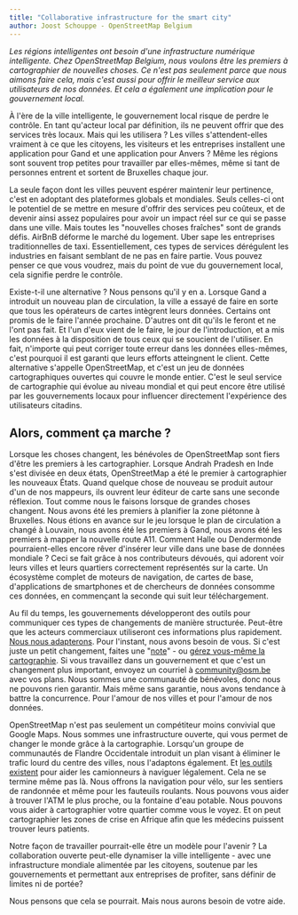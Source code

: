 ```yaml
---
title: "Collaborative infrastructure for the smart city"
author: Joost Schouppe - OpenStreetMap Belgium
---
```


*Les régions intelligentes ont besoin d'une infrastructure numérique intelligente. Chez OpenStreetMap Belgium, nous voulons être les premiers à cartographier de nouvelles choses. Ce n'est pas seulement parce que nous aimons faire cela, mais c'est aussi pour offrir le meilleur service aux utilisateurs de nos données. Et cela a également une implication pour le gouvernement local.*

À l'ère de la ville intelligente, le gouvernement local risque de perdre le contrôle. En tant qu'acteur local par définition, ils ne peuvent offrir que des services très locaux. Mais qui les utilisera ? Les villes s'attendent-elles vraiment à ce que les citoyens, les visiteurs et les entreprises installent une application pour Gand et une application pour Anvers ? Même les régions sont souvent trop petites pour travailler par elles-mêmes, même si tant de personnes entrent et sortent de Bruxelles chaque jour.

La seule façon dont les villes peuvent espérer maintenir leur pertinence, c'est en adoptant des plateformes globals et mondiales. Seuls celles-ci ont le potentiel de se mettre en mesure d'offrir des services peu coûteux, et de devenir ainsi assez populaires pour avoir un impact réel sur ce qui se passe dans une ville. Mais toutes les "nouvelles choses fraîches" sont de grands défis. AirBnB déforme le marché du logement. Uber sape les entreprises traditionnelles de taxi. Essentiellement, ces types de services dérégulent les industries en faisant semblant de ne pas en faire partie. Vous pouvez penser ce que vous voudrez, mais du point de vue du gouvernement local, cela signifie perdre le contrôle.

Existe-t-il une alternative ? Nous pensons qu'il y en a. Lorsque Gand a introduit un nouveau plan de circulation, la ville a essayé de faire en sorte que tous les opérateurs de cartes intègrent leurs données. Certains ont promis de le faire l'année prochaine. D'autres ont dit qu'ils le feront et ne l'ont pas fait. Et l'un d'eux vient de le faire, le jour de l'introduction, et a mis les données à la disposition de tous ceux qui se soucient de l'utiliser. En fait, n'importe qui peut corriger toute erreur dans les données elles-mêmes, c'est pourquoi il est garanti que leurs efforts atteingnent le client. Cette alternative s'appelle OpenStreetMap, et c'est un jeu de données cartographiques ouvertes qui couvre le monde entier. C'est le seul service de cartographie qui évolue au niveau mondial et qui peut encore être utilisé par les gouvernements locaux pour influencer directement l'expérience des utilisateurs citadins.

## Alors, comment ça marche ?
 
Lorsque les choses changent, les bénévoles de OpenStreetMap sont fiers d'être les premiers à les cartographier. Lorsque Andrah Pradesh en Inde s'est divisée en deux états, OpenStreetMap a été le premier à cartographier les nouveaux États. Quand quelque chose de nouveau se produit autour d'un de nos mappeurs, ils ouvrent leur éditeur de carte sans une seconde réflexion. Tout comme nous le faisons lorsque de grandes choses changent. Nous avons été les premiers à planifier la zone piétonne à Bruxelles. Nous étions en avance sur le jeu lorsque le plan de circulation a changé à Louvain, nous avons été les premiers à Gand, nous avons été les premiers à mapper la nouvelle route A11. Comment Halle ou Dendermonde pourraient-elles encore rêver d'insérer leur ville dans une base de données mondiale ?
Ceci se fait grâce à nos contributeurs dévoués, qui adorent voir leurs villes et leurs quartiers correctement représentés sur la carte. Un écosystème complet de moteurs de navigation, de cartes de base, d'applications de smartphones et de chercheurs de données consomme ces données, en commençant la seconde qui suit leur téléchargement.

Au fil du temps, les gouvernements développeront des outils pour communiquer ces types de changements de manière structurée. Peut-être que les acteurs commerciaux utiliseront ces informations plus rapidement. [Nous nous adapterons](http://www.osm.be/2017/01/06/fr-project-road-completion.html). Pour l'instant, nous avons besoin de vous. Si c'est juste un petit changement, faites une "[note](https://wiki.openstreetmap.org/wiki/Notes)" - ou [gérez vous-même la cartographie](https://www.learnosm.org). Si vous travaillez dans un gouvernement et que c'est un changement plus important, envoyez un courriel à community@osm.be avec vos plans. Nous sommes une communauté de bénévoles, donc nous ne pouvons rien garantir. Mais même sans garantie, nous avons tendance à battre la concurrence. Pour l'amour de nos villes et pour l'amour de nos données.

OpenStreetMap n'est pas seulement un compétiteur moins convivial que Google Maps. Nous sommes une infrastructure ouverte, qui vous permet de changer le monde grâce à la cartographie. Lorsqu'un groupe de communautés de Flandre Occidentale introduit un plan visant à éliminer le trafic lourd du centre des villes, nous l'adaptons également. Et [les outils existent](https://graphhopper.com/maps/?point=50.812877%2C4.134378&point=50.806206%2C4.148626&locale=nl-NL&vehicle=truck&weighting=fastest&elevation=true&use_miles=false&layer=Omniscale) pour aider les camionneurs à naviguer légalement. Cela ne se termine même pas là. Nous offrons la navigation pour vélo, sur les sentiers de randonnée et même pour les fauteuils roulants. Nous pouvons vous aider à trouver l'ATM le plus proche, ou la fontaine d'eau potable. Nous pouvons vous aider à cartographier votre quartier comme vous le voyez. Et on peut cartographier les zones de crise en Afrique afin que les médecins puissent trouver leurs patients.
 
Notre façon de travailler pourrait-elle être un modèle pour l'avenir ? La collaboration ouverte peut-elle dynamiser la ville intelligente - avec une infrastructure mondiale alimentée par les citoyens, soutenue par les gouvernements et permettant aux entreprises de profiter, sans définir de limites ni de portée?
 
Nous pensons que cela se pourrait. Mais nous aurons besoin de votre aide.
